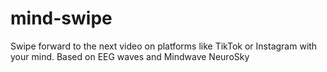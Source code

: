 # mind-swipe
Swipe forward to the next video on platforms like TikTok or Instagram with your mind. Based on EEG waves and Mindwave NeuroSky
